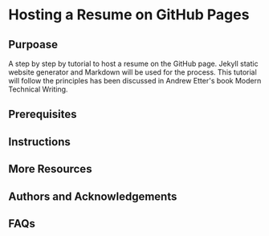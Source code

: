 # Hosting a Resume on GitHub Pages

## Purpoase

A step by step by tutorial to host a resume on the GitHub page. Jekyll static website generator and Markdown will be used for the process. This tutorial will follow the principles has been discussed in Andrew Etter's book Modern Technical Writing.



## Prerequisites



## Instructions

## More Resources

## Authors and Acknowledgements


## FAQs
